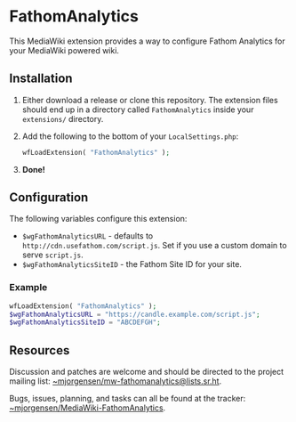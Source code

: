 # FathomAnalytics

This MediaWiki extension provides a way to configure Fathom Analytics
for your MediaWiki powered wiki.

## Installation

1. Either download a release or clone this repository. The extension
files
should end up in a directory called `FathomAnalytics` inside your
`extensions/` directory.
1. Add the following to the bottom of your `LocalSettings.php`:
   
   ```php
   wfLoadExtension( "FathomAnalytics" );
   ```

1. **Done!**

## Configuration

The following variables configure this extension:

* `$wgFathomAnalyticsURL` - defaults to
`http://cdn.usefathom.com/script.js`. Set if you use a custom domain to
serve `script.js`.
* `$wgFathomAnalyticsSiteID` - the Fathom Site ID for your site.

### Example

```php
wfLoadExtension( "FathomAnalytics" );
$wgFathomAnalyticsURL = "https://candle.example.com/script.js";
$wgFathomAnalyticsSiteID = "ABCDEFGH";
```

## Resources

Discussion and patches are welcome and should be directed to the project
mailing list: [~mjorgensen/mw-fathomanalytics@lists.sr.ht][lists].

Bugs, issues, planning, and tasks can all be found at the tracker: 
[~mjorgensen/MediaWiki-FathomAnalytics][todo].

[lists]:https://lists.sr.ht/~mjorgensen/mw-fathomanalytics
[todo]:https://todo.sr.ht/~mjorgensen/MediaWiki-FathomAnalytics
